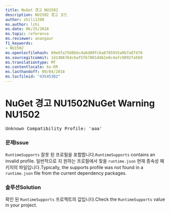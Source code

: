 ```yaml
---
title: NuGet 경고 NU1502
description: NU1502 경고 코드
author: zhili1208
ms.author: lzhi
ms.date: 06/25/2018
ms.topic: reference
ms.reviewer: anangaur
f1_keywords:
- NU1502
ms.openlocfilehash: 89e6fa7560bbc4a6d89fc6a8785955a9b7a07470
ms.sourcegitcommit: 1d1406764c6af5fb7801d462e0c4afc9092fa569
ms.translationtype: MT
ms.contentlocale: ko-KR
ms.lasthandoff: 09/04/2018
ms.locfileid: "43545302"
---
```

# <a name="nuget-warning-nu1502"></a><span data-ttu-id="25d55-103">NuGet 경고 NU1502</span><span class="sxs-lookup"><span data-stu-id="25d55-103">NuGet Warning NU1502</span></span>

<pre>Unknown Compatibility Profile: 'aaa'</pre>

### <a name="issue"></a><span data-ttu-id="25d55-104">문제</span><span class="sxs-lookup"><span data-stu-id="25d55-104">Issue</span></span>
<span data-ttu-id="25d55-105">`RuntimeSupports` 잘못 된 프로필을 포함합니다.</span><span class="sxs-lookup"><span data-stu-id="25d55-105">`RuntimeSupports` contains an invalid profile.</span></span> <span data-ttu-id="25d55-106">일반적으로 지 원하는 프로필에서 찾을 `runtime.json` 현재 종속성 패키지의 파일입니다.</span><span class="sxs-lookup"><span data-stu-id="25d55-106">Typically, the supports profile was not found in a `runtime.json` file from the current dependency packages.</span></span>

### <a name="solution"></a><span data-ttu-id="25d55-107">솔루션</span><span class="sxs-lookup"><span data-stu-id="25d55-107">Solution</span></span>
<span data-ttu-id="25d55-108">확인 된 `RuntimeSupports` 프로젝트의 값입니다.</span><span class="sxs-lookup"><span data-stu-id="25d55-108">Check the `RuntimeSupports` value in your project.</span></span>